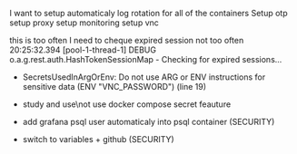 I want to setup automaticaly log rotation for all of the containers
Setup otp
setup proxy
setup monitoring
setup vnc

 this is too  often I need to cheque expired session not too often
20:25:32.394 [pool-1-thread-1] DEBUG o.a.g.rest.auth.HashTokenSessionMap - Checking for expired sessions...


 - SecretsUsedInArgOrEnv: Do not use ARG or ENV instructions for sensitive data (ENV "VNC_PASSWORD") (line 19)

- study and use\not use docker compose secret feauture

- add grafana psql user automaticaly into psql container (SECURITY)

- switch to variables + github (SECURITY)
